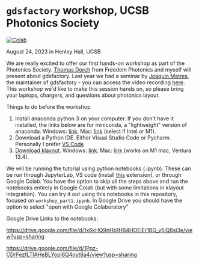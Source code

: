 # `gdsfactory` workshop, UCSB Photonics Society

[![Colab](https://colab.research.google.com/assets/colab-badge.svg)](https://colab.research.google.com/github/aisichenko/gdsfactory-workshop-ucsb)


August 24, 2023 in Henley Hall, UCSB

We are really excited to offer our first hands-on workshop as part of the Photonics Society. [Thomas Dorch](https://github.com/thomasdorch) from Freedom Photonics and myself will present about gdsfactory. Last year we had a seminar by [Joaquin Matres](https://github.com/joamatab), the maintainer of gdsfactory - you can access the video recording [here](https://www.youtube.com/watch?v=_BgVfKytcB4). This workshop we'd like to make this session hands on, so please bring your laptops, chargers, and questions about photonics layout. 

Things to do before the workshop

1. Install anaconda python 3 on your computer. If you don't have it installed, the links below are for miniconda, a "lightweight" version of anaconda. Windows: [link](https://drive.google.com/file/d/1QSFsXPuk6mxdzeQODeS05r9z_irvCWei/view?usp=sharing). Mac: [link](https://docs.conda.io/en/latest/miniconda.html) (select if Intel or M1).
2. Download a Python IDE. Either Visual Studio Code or Pycharm. Personally I prefer [VS Code](https://code.visualstudio.com/)
3. [Download klayout](https://www.klayout.de/build.html). Windows: [link](https://drive.google.com/file/d/1tlt6L-N6gBrXdL-oOzk-Xr6u5GINnUiT/view?usp=drive_link). Mac: [link](https://drive.google.com/file/d/1v42hDUQMeR0V3f9i-IJ2w1mKoyX8jX7v/view?usp=sharing) (works on M1 mac, Ventura 13.4).

We will be running the tutorial using python notebooks (.ipynb). These can be run through JupyterLab, VS code (install [this](https://marketplace.visualstudio.com/items?itemName=congyiwu.vscode-jupytext) extension), or through Google Colab. You have the option to skip all the steps above and run the notebooks entirely in Google Colab (but with some limitations in klayout integration). You can try it out using this notebooks in this repository, focused on `workshop_part1.ipynb`. In Google Drive you should have the option to select "open with Google Colaboratory"

Google Drive Links to the notebooks:

https://drive.google.com/file/d/1x6kHQ9nHb1HB4HOEiEr1BG_y5lQ8si3e/view?usp=sharing

https://drive.google.com/file/d/1Ppz-CDrFezfLTIAHeBLYopl6Q4oyt8a4/view?usp=sharing
